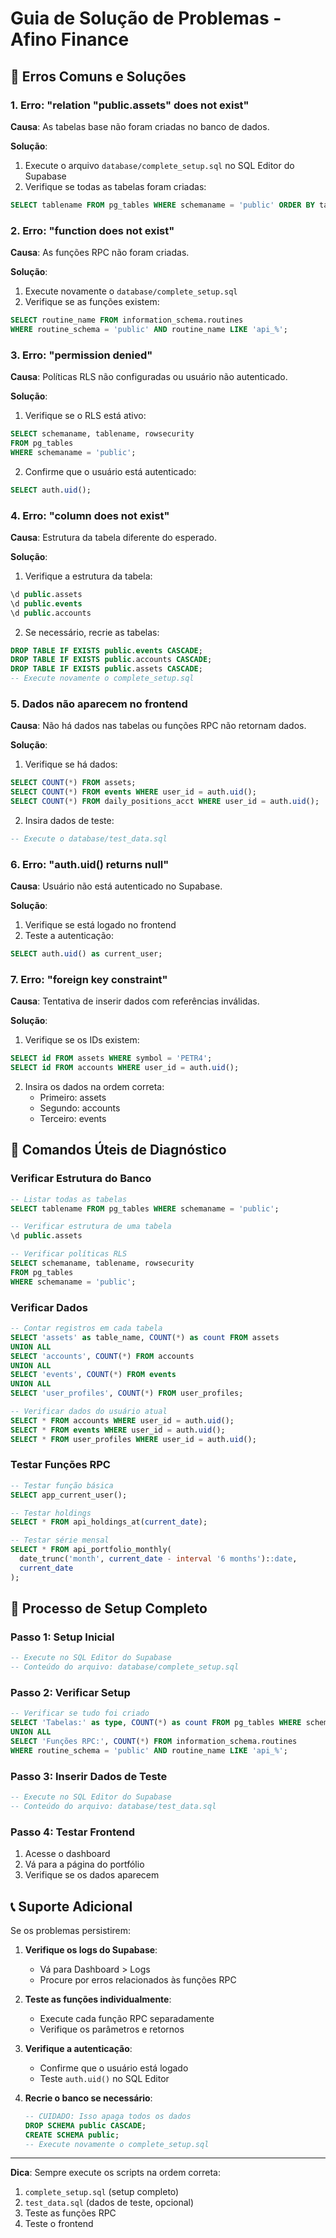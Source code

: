 # Guia de Solução de Problemas - Afino Finance

## 🚨 Erros Comuns e Soluções

### 1. **Erro: "relation \"public.assets\" does not exist"**

**Causa**: As tabelas base não foram criadas no banco de dados.

**Solução**:
1. Execute o arquivo `database/complete_setup.sql` no SQL Editor do Supabase
2. Verifique se todas as tabelas foram criadas:
```sql
SELECT tablename FROM pg_tables WHERE schemaname = 'public' ORDER BY tablename;
```

### 2. **Erro: "function does not exist"**

**Causa**: As funções RPC não foram criadas.

**Solução**:
1. Execute novamente o `database/complete_setup.sql`
2. Verifique se as funções existem:
```sql
SELECT routine_name FROM information_schema.routines 
WHERE routine_schema = 'public' AND routine_name LIKE 'api_%';
```

### 3. **Erro: "permission denied"**

**Causa**: Políticas RLS não configuradas ou usuário não autenticado.

**Solução**:
1. Verifique se o RLS está ativo:
```sql
SELECT schemaname, tablename, rowsecurity 
FROM pg_tables 
WHERE schemaname = 'public';
```

2. Confirme que o usuário está autenticado:
```sql
SELECT auth.uid();
```

### 4. **Erro: "column does not exist"**

**Causa**: Estrutura da tabela diferente do esperado.

**Solução**:
1. Verifique a estrutura da tabela:
```sql
\d public.assets
\d public.events
\d public.accounts
```

2. Se necessário, recrie as tabelas:
```sql
DROP TABLE IF EXISTS public.events CASCADE;
DROP TABLE IF EXISTS public.accounts CASCADE;
DROP TABLE IF EXISTS public.assets CASCADE;
-- Execute novamente o complete_setup.sql
```

### 5. **Dados não aparecem no frontend**

**Causa**: Não há dados nas tabelas ou funções RPC não retornam dados.

**Solução**:
1. Verifique se há dados:
```sql
SELECT COUNT(*) FROM assets;
SELECT COUNT(*) FROM events WHERE user_id = auth.uid();
SELECT COUNT(*) FROM daily_positions_acct WHERE user_id = auth.uid();
```

2. Insira dados de teste:
```sql
-- Execute o database/test_data.sql
```

### 6. **Erro: "auth.uid() returns null"**

**Causa**: Usuário não está autenticado no Supabase.

**Solução**:
1. Verifique se está logado no frontend
2. Teste a autenticação:
```sql
SELECT auth.uid() as current_user;
```

### 7. **Erro: "foreign key constraint"**

**Causa**: Tentativa de inserir dados com referências inválidas.

**Solução**:
1. Verifique se os IDs existem:
```sql
SELECT id FROM assets WHERE symbol = 'PETR4';
SELECT id FROM accounts WHERE user_id = auth.uid();
```

2. Insira os dados na ordem correta:
   - Primeiro: assets
   - Segundo: accounts
   - Terceiro: events

## 🔧 Comandos Úteis de Diagnóstico

### Verificar Estrutura do Banco
```sql
-- Listar todas as tabelas
SELECT tablename FROM pg_tables WHERE schemaname = 'public';

-- Verificar estrutura de uma tabela
\d public.assets

-- Verificar políticas RLS
SELECT schemaname, tablename, rowsecurity 
FROM pg_tables 
WHERE schemaname = 'public';
```

### Verificar Dados
```sql
-- Contar registros em cada tabela
SELECT 'assets' as table_name, COUNT(*) as count FROM assets
UNION ALL
SELECT 'accounts', COUNT(*) FROM accounts
UNION ALL
SELECT 'events', COUNT(*) FROM events
UNION ALL
SELECT 'user_profiles', COUNT(*) FROM user_profiles;

-- Verificar dados do usuário atual
SELECT * FROM accounts WHERE user_id = auth.uid();
SELECT * FROM events WHERE user_id = auth.uid();
SELECT * FROM user_profiles WHERE user_id = auth.uid();
```

### Testar Funções RPC
```sql
-- Testar função básica
SELECT app_current_user();

-- Testar holdings
SELECT * FROM api_holdings_at(current_date);

-- Testar série mensal
SELECT * FROM api_portfolio_monthly(
  date_trunc('month', current_date - interval '6 months')::date,
  current_date
);
```

## 🚀 Processo de Setup Completo

### Passo 1: Setup Inicial
```sql
-- Execute no SQL Editor do Supabase
-- Conteúdo do arquivo: database/complete_setup.sql
```

### Passo 2: Verificar Setup
```sql
-- Verificar se tudo foi criado
SELECT 'Tabelas:' as type, COUNT(*) as count FROM pg_tables WHERE schemaname = 'public'
UNION ALL
SELECT 'Funções RPC:', COUNT(*) FROM information_schema.routines 
WHERE routine_schema = 'public' AND routine_name LIKE 'api_%';
```

### Passo 3: Inserir Dados de Teste
```sql
-- Execute no SQL Editor do Supabase
-- Conteúdo do arquivo: database/test_data.sql
```

### Passo 4: Testar Frontend
1. Acesse o dashboard
2. Vá para a página do portfólio
3. Verifique se os dados aparecem

## 📞 Suporte Adicional

Se os problemas persistirem:

1. **Verifique os logs do Supabase**:
   - Vá para Dashboard > Logs
   - Procure por erros relacionados às funções RPC

2. **Teste as funções individualmente**:
   - Execute cada função RPC separadamente
   - Verifique os parâmetros e retornos

3. **Verifique a autenticação**:
   - Confirme que o usuário está logado
   - Teste `auth.uid()` no SQL Editor

4. **Recrie o banco se necessário**:
   ```sql
   -- CUIDADO: Isso apaga todos os dados
   DROP SCHEMA public CASCADE;
   CREATE SCHEMA public;
   -- Execute novamente o complete_setup.sql
   ```

---

**Dica**: Sempre execute os scripts na ordem correta:
1. `complete_setup.sql` (setup completo)
2. `test_data.sql` (dados de teste, opcional)
3. Teste as funções RPC
4. Teste o frontend 
